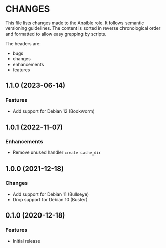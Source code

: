 # CHANGES

This file lists changes made to the Ansible role. It follows semantic versioning
guidelines. The content is sorted in reverse chronological order and formatted
to allow easy grepping by scripts.

The headers are:
- bugs
- changes
- enhancements
- features

## 1.1.0 (2023-06-14)

### Features

- Add support for Debian 12 (Bookworm)

## 1.0.1 (2022-11-07)

### Enhancements

- Remove unused handler `create cache_dir`

## 1.0.0 (2021-12-18)

### Changes

- Add support for Debian 11 (Bullseye)
- Drop support for Debian 10 (Buster)

## 0.1.0 (2020-12-18)

### Features

- Initial release
